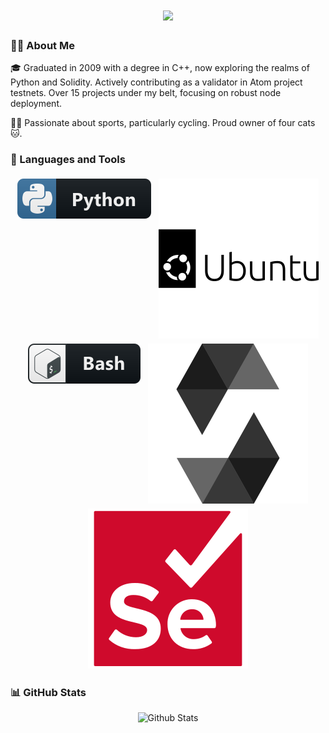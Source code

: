 <h1 align="center">
  <img src="https://media.giphy.com/media/JIX9t2j0ZTN9S/giphy.gif" width="400px"/>
</h1>

### 👨‍💻 About Me

🎓 Graduated in 2009 with a degree in C++, now exploring the realms of Python and Solidity. Actively contributing as a validator in Atom project testnets. Over 15 projects under my belt, focusing on robust node deployment.

🚴‍♂️ Passionate about sports, particularly cycling. Proud owner of four cats 🐱.

### 🚀 Languages and Tools

<p align="center">
  <!-- For more icons please follow  https://github.com/MikeCodesDotNET/ColoredBadges -->
  <img src="https://raw.githubusercontent.com/8bithemant/8bithemant/master/svg/dev/languages/python.svg" alt="python" style="vertical-align:top; margin:4px">
  <img src="https://github.com/devicons/devicon/blob/master/icons/ubuntu/ubuntu-plain-wordmark.svg" alt="ubuntu" style="vertical-align:top; margin:4px">
  <img src="https://raw.githubusercontent.com/8bithemant/8bithemant/master/svg/dev/tools/bash.svg" alt="bash" style="vertical-align:top; margin:4px">
  <img src="https://github.com/devicons/devicon/blob/master/icons/solidity/solidity-original.svg" alt="solidity" style="vertical-align:top; margin:4px">
  <img src="https://github.com/devicons/devicon/blob/master/icons/selenium/selenium-original.svg" alt="selenium" style="vertical-align:top; margin:4px">
</p>


### 📊 GitHub Stats

<p align="center">
  <img src="https://raw.githubusercontent.com/mayhemantt/mayhemantt/Update/svg/Bottom.svg" alt="Github Stats" />
</p>

